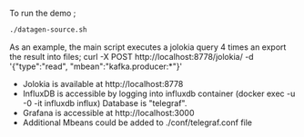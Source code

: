To run the demo ;
```sh
./datagen-source.sh
```
As an example, the main script executes a jolokia query 4 times an export the result into files;
curl -X POST http://localhost:8778/jolokia/ -d '{"type":"read", "mbean":"kafka.producer:*"}'

- Jolokia is available at http://localhost:8778
- InfluxDB is accessible by logging into influxdb container (docker exec -u -0 -it influxdb influx)
  Database is "telegraf".  
- Grafana is accessible at http://localhost:3000 
- Additional Mbeans could be added to ./conf/telegraf.conf file